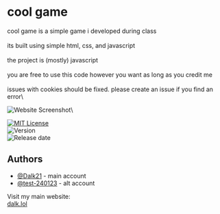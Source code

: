 
# cool game

cool game is a simple game i developed during class\
\
its built using simple html, css, and javascript\
\
the project is (mostly) javascript\
\
you are free to use this code however you want as long as you credit me\
\
issues with cookies should be fixed. please create an issue if you find an error\

![Website Screenshot](https://cool-game.xyz/preview.png)\


[![MIT License](https://img.shields.io/badge/License-MIT-green.svg)](https://choosealicense.com/licenses/mit/)\
![Version](https://img.shields.io/badge/version-1.1.4-yellow.svg)\
![Release date](https://img.shields.io/badge/released%20on-27/09/2023-blue.svg)


## Authors

- [@Dalk21](https://www.github.com/Dalk21) - main account
- [@test-240123](https://www.github.com/test-240123) - alt account

Visit my main website:\
[dalk.lol](https://dalk.lol/)
